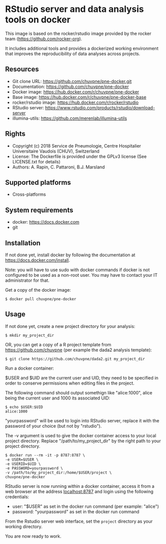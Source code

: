 RStudio server and data analysis tools on docker
================================================

This image is based on the rocker/rstudio image provided by the rocker team (https://github.com/rocker-org).

It includes additional tools and provides a dockerized working environment that improves the reproducibility of data analyses across projects.

## Resources

* Git clone URL: https://github.com/chuvpne/pne-docker.git
* Documentation: https://github.com/chuvpne/pne-docker
* Docker image: https://hub.docker.com/r/chuvpne/pne-docker
* Base image: https://hub.docker.com/r/chuvpne/pne-docker-base
* rocker/rstudio image: https://hub.docker.com/r/rocker/rstudio
* RStudio server: https://www.rstudio.com/products/rstudio/download-server
* illumina-utils: https://github.com/merenlab/illumina-utils

## Rights

* Copyright (c) 2018 Service de Pneumologie, Centre Hospitalier Universitaire Vaudois (CHUV), Switzerland
* License: The Dockerfile is provided under the GPLv3 license (See LICENSE.txt for details)
* Authors: A. Rapin, C. Pattaroni, B.J. Marsland

## Supported platforms

* Cross-platforms

## System requirements

* docker: https://docs.docker.com
* git

## Installation

If not done yet, install docker by following the documentation at https://docs.docker.com/install.

Note: you will have to use sudo with docker commands if docker is not configured to be used as a non-root user. You may have to contact your IT administrator for that.

Get a copy of the docker image:
```
$ docker pull chuvpne/pne-docker
```


## Usage

If not done yet, create a new project directory for your analysis:

```
$ mkdir my_project_dir
```


OR, you can get a copy of a R project template from https://github.com/chuvpne (per example the dada2 analysis template):

```
$ git clone https://github.com/chuvpne/dada2.git my_project_dir
```


Run a docker container:

$USER and $UID are the current user and UID, they need to be specified in order to conserve permissions when editing files in the project.

The following command should output somethign like "alice:1000", alice being the current user and 1000 its associated UID:
```
$ echo $USER:$UID
alice:1000
```


"yourpassword" will be used to login into RStudio server, replace it with the password of your choice (but not by "rstudio").

The -v argument is used to give the docker container access to your local project directory.
Replace "/path/to/my_project_dir" by the right path to your project directory.

```
$ docker run --rm -it -p 8787:8787 \
-e USER=$USER \
-e USERID=$UID \
-e PASSWORD=yourpassword \
-v /path/to/my_project_dir:/home/$USER/project \
chuvpne/pne-docker
```


RStudio server is now running within a docker container, access it from a web browser at the address [localhost:8787](localhost:8787) and login using the following credentials:
* user: "$USER" as set in the docker run command (per example: "alice")
* password: "yourpassword" as set in the docker run command

From the Rstudio server web interface, set the `project` directory as your working directory.

You are now ready to work.
